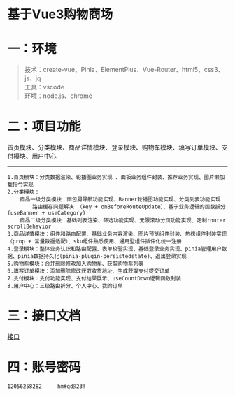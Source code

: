 # 基于Vue3购物商场
# 一：环境
>技术：create-vue、Pinia、ElementPlus、Vue-Router、html5、css3、js、jq   
>工具：vscode   
>环境：node.js、chrome   
# 二：项目功能
 首页模块、分类模块、商品详情模块、登录模块、购物车模块、填写订单模块、支付模块、用户中心 
 ***
	1.首页模块：分类数据渲染、轮播图业务实现 、面板业务组件封装、推荐业务实现、图片懒加载指令实现  
	2.分类模块：  
		商品一级分类模块：面包屑导航功能实现、Banner轮播图功能实现、分类列表功能实现  
		   	路由缓存问题解决 （key + onBeforeRouteUpdate）、基于业务逻辑的函数拆分(useBanner + useCategory)   
		商品二级分类模块：基础列表渲染、筛选功能实现、无限滚动分页功能实现、定制router scrollBehavior  
	3.商品详情模块：组件和路由配置、基础业务内容渲染、图片预览组件封装、热榜组件封装实现（prop + 常量数据适配）、sku组件熟悉使用、通用型组件插件化统一注册  
	4.登录模块：整体业务认识和路由配置、表单校验实现、基础登录业务实现、pinia管理用户数据、pinia数据持久化(pinia-plugin-persistedstate)、退出登录实现  
	5.购物车模块：合并删除修改加入购物车、获取购物车列表  
	6.填写订单模块：添加删除修改获取收货地址、生成获取支付提交订单  
	7.支付模块：支付功能实现、支付结果展示、useCountDown逻辑函数封装  
	8.用户中心：三级路由拆分、个人中心、我的订单  

# 三：接口文档
[接口](https://www.apifox.cn/apidoc/shared-c05cb8d7-e591-4d9c-aff8-11065a0ec1de/api-67132167)

# 四：账号密码
    12056258282     hm#qd@23!  
